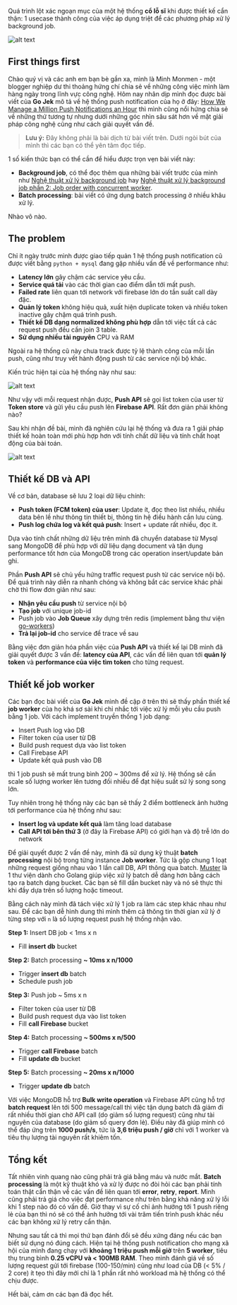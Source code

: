 Quá trình lột xác ngoạn mục của một hệ thống **cổ lỗ sĩ** khi được thiết kế cẩn thận: 1 usecase thành công của việc áp dụng triệt để các phương pháp xử lý background job.

![alt text](https://s3-ap-southeast-1.amazonaws.com/kipalog.com/32w4onv3g2_%E1%BA%A3nh.png)

## First things first

Chào quý vị và các anh em bạn bè gần xa, mình là Minh Monmen - một blogger nghiệp dư thi thoảng hứng chí chia sẻ về những công việc mình làm hàng ngày trong lĩnh vực công nghệ. Hôm nay nhân dịp mình đọc được bài viết của **Go Jek** mô tả về hệ thống push notification của họ ở đây: [How We Manage a Million Push Notifications an Hour](https://blog.gojekengineering.com/how-we-manage-a-million-push-notifications-an-hour-549a1e3ca2c2) thì mình cũng nổi hứng chia sẻ về những thứ tương tự nhưng dưới những góc nhìn sâu sát hơn về mặt giải pháp công nghệ cũng như cách giải quyết vấn đề.

> **Lưu ý:** Đây không phải là bài dịch từ bài viết trên. Dưới ngòi bút của mình thì các bạn có thể yên tâm đọc tiếp.

1 số kiến thức bạn có thể cần để hiểu được trọn vẹn bài viết này:

- **Background job**, có thể đọc thêm qua những bài viết trước của mình như [Nghệ thuật xử lý background job](https://viblo.asia/p/nghe-thuat-xu-ly-background-job-07LKXjqJlV4) hay [Nghệ thuật xử lý background job phần 2: Job order with concurrent worker](https://viblo.asia/p/nghe-thuat-xu-ly-background-job-phan-2-job-order-with-concurrent-worker-LzD5d1YOKjY).
- **Batch processing**: bài viết có ứng dụng batch processing ở nhiều khâu xử lý.

Nhào vô nào.

## The problem

Chỉ ít ngày trước mình được giao tiếp quản 1 hệ thống push notification cũ được viết bằng `python + mysql` đang gặp nhiều vấn đề về performance như:

- **Latency lớn** gây chậm các service yêu cầu.
- **Service quá tải** vào các thời gian cao điểm dẫn tới mất push.
- **Failed rate** liên quan tới network với firebase lớn do tần suất call dày đặc. 
- **Quản lý token** không hiệu quả, xuất hiện duplicate token và nhiều token inactive gây chậm quá trình push.
- **Thiết kế DB dạng normalized không phù hợp** dẫn tới việc tất cả các request push đều cần join 3 table.
- **Sử dụng nhiều tài nguyên** CPU và RAM

Ngoài ra hệ thống cũ này chưa track được tỷ lệ thành công của mỗi lần push, cũng như truy vết hành động push từ các service nội bộ khác.

Kiến trúc hiện tại của hệ thống này như sau:

![alt text](https://s3-ap-southeast-1.amazonaws.com/kipalog.com/24yqmkzkeq_queue41.png)

Như vậy với mỗi request nhận được, **Push API** sẽ gọi list token của user từ **Token store** và gửi yêu cầu push lên **Firebase API**. Rất đơn giản phải không nào?

Sau khi nhận đề bài, mình đã nghiên cứu lại hệ thống và đưa ra 1 giải pháp thiết kế hoàn toàn mới phù hợp hơn với tính chất dữ liệu và tính chất hoạt động của bài toán.

![alt text](https://s3-ap-southeast-1.amazonaws.com/kipalog.com/pybjb5l4mu_queue42.png)

## Thiết kế DB và API

Về cơ bản, database sẽ lưu 2 loại dữ liệu chính:

- **Push token (FCM token) của user**: Update ít, đọc theo list nhiều, nhiều data bên lề như thông tin thiết bị, thông tin hệ điều hành cần lưu cùng.
- **Push log chứa log và kết quả push**: Insert + update rất nhiều, đọc ít.

Dựa vào tính chất những dữ liệu trên mình đã chuyển database từ Mysql sang MongoDB để phù hợp với dữ liệu dạng document và tận dụng performance tốt hơn của MongoDB trong các operation insert/update bản ghi.

Phần **Push API** sẽ chủ yếu hứng traffic request push từ các service nội bộ. Để quá trình này diễn ra nhanh chóng và không bắt các service khác phải chờ thì flow đơn giản như sau:

- **Nhận yêu cầu push** từ service nội bộ
- **Tạo job** với unique job-id
- Push job vào **Job Queue** xây dựng trên redis (implement bằng thư viện [go-workers](https://github.com/jrallison/go-workers))
- **Trả lại job-id** cho service để trace về sau

Bằng việc đơn giản hóa phần việc của **Push API** và thiết kế lại DB mình đã giải quyết được 3 vấn đề: **latency của API**, các vấn đề liên quan tới **quản lý token** và **performance của việc tìm token** cho từng request.

## Thiết kế job worker

Các bạn đọc bài viết của **Go Jek** mình đề cập ở trên thì sẽ thấy phần thiết kế **job worker** của họ khá sơ sài khi chỉ nhắc tới việc xử lý mỗi yêu cầu push bằng 1 job. Với cách implement truyền thống 1 job dạng:

- Insert Push log vào DB
- Filter token của user từ DB
- Build push request dựa vào list token
- Call Firebase API
- Update kết quả push vào DB

thì 1 job push sẽ mất trung bình 200 ~ 300ms để xử lý. Hệ thống sẽ cần scale số lượng worker lên tương đối nhiều để đạt hiệu suất sử lý song song lớn.

Tuy nhiên trong hệ thống này các bạn sẽ thấy 2 điểm bottleneck ảnh hưởng tới performance của hệ thống như sau:

- **Insert log và update kết quả** làm tăng load database
- **Call API tới bên thứ 3** (ở đây là Firebase API) có giới hạn và độ trễ lớn do network

Để giải quyết được 2 vấn đề này, mình đã sử dụng kỹ thuật **batch processing** nội bộ trong từng instance **Job worker**. Tức là gộp chung 1 loạt những request giống nhau vào 1 lần call DB, API thông qua batch. [Muster](https://github.com/facebookarchive/muster) là 1 thư viện dành cho Golang giúp việc xử lý batch dễ dàng hơn bằng cách tạo ra batch dạng bucket. Các bạn sẽ fill dần bucket này và nó sẽ thực thi khi đầy dựa trên số lượng hoặc timeout. 

Bằng cách này mình đã tách việc xử lý 1 job ra làm các step khác nhau như sau. Để các bạn dễ hình dung thì mình thêm cả thông tin thời gian xử lý ở từng step với `n` là số lượng request push hệ thống nhận vào.

**Step 1:** Insert DB job < 1ms x n

- Fill **insert db** bucket

**Step 2:** Batch processing **~ 10ms x n/1000**

- Trigger **insert db** batch 
- Schedule push job

**Step 3:** Push job ~ 5ms x n

- Filter token của user từ DB
- Build push request dựa vào list token
- Fill **call Firebase** bucket

**Step 4:** Batch processing **~ 500ms x n/500**

- Trigger **call Firebase** batch
- Fill **update db** bucket

**Step 5:** Batch processing **~ 20ms x n/1000**

- Trigger **update db** batch

Với việc MongoDB hỗ trợ **Bulk write operation** và Firebase API cũng hỗ trợ **batch request** lên tới 500 message/call thì việc tận dụng batch đã giảm đi rất nhiều thời gian chờ API call (do giảm số lượng request) cũng như tài nguyên của database (do giảm số query đơn lẻ). Điều này đã giúp mình có thể đáp ứng trên **1000 push/s**, tức là **3,6 triệu push / giờ** chỉ với 1 worker và tiêu thụ lượng tài nguyên rất khiêm tốn. 

## Tổng kết

Tất nhiên vinh quang nào cũng phải trả giá bằng máu và nước mắt. **Batch processing** là một kỹ thuật khó và xử lý được nó đòi hỏi các bạn phải tính toán thật cẩn thận về các vấn đề liên quan tới **error**, **retry**, **report**. Mình cũng phải trả giá cho việc đạt performance như trên bằng khả năng xử lý lỗi khi 1 step nào đó có vấn đề. Giờ thay vì sự cố chỉ ảnh hưởng tới 1 push riêng lẻ của bạn thì nó sẽ có thể ảnh hưởng tới vài trăm tiến trình push khác nếu các bạn không xử lý retry cẩn thận. 

Nhưng sau tất cả thì mọi thứ bạn đánh đổi sẽ đều xứng đáng nếu các bạn biết sử dụng nó đúng cách. Hiện tại hệ thống push notification cho mạng xã hội của mình đang chạy với **khoảng 1 triệu push mỗi giờ** trên **5 worker**, tiêu thụ trung bình **0.25 vCPU và < 100MB RAM**. Theo mình đánh giá về số lượng request gửi tới firebase (100-150/min) cũng như load của DB (< 5% / 2 core) ít tẹo thì đây mới chỉ là 1 phần rất nhỏ workload mà hệ thống có thể chịu được.

Hết bài, cảm ơn các bạn đã đọc hết.